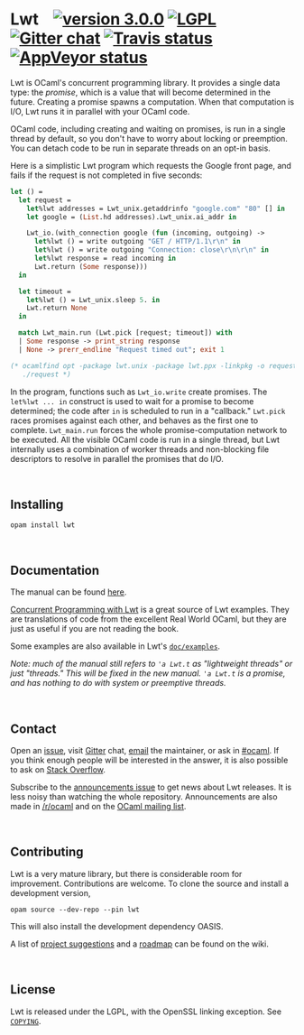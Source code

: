 # Lwt &nbsp;&nbsp; [![version 3.0.0][version]][releases] [![LGPL][license-img]][copying] [![Gitter chat][gitter-img]][gitter] [![Travis status][travis-img]][travis] [![AppVeyor status][appveyor-img]][appveyor]

[version]:      https://img.shields.io/badge/version-3.0.0-blue.svg
[releases]:     https://github.com/ocsigen/lwt/releases
[license-img]:  https://img.shields.io/badge/license-LGPL-blue.svg
[gitter-img]:   https://img.shields.io/badge/chat-on_gitter-lightgrey.svg
[travis]:       https://travis-ci.org/ocsigen/lwt/branches
[travis-img]:   https://img.shields.io/travis/ocsigen/lwt/master.svg?label=travis
[appveyor]:     https://ci.appveyor.com/project/aantron/lwt/branch/master
[appveyor-img]: https://img.shields.io/appveyor/ci/aantron/lwt/master.svg?label=appveyor

Lwt is OCaml's concurrent programming library. It provides a single data type:
the *promise*, which is a value that will become determined in the future.
Creating a promise spawns a computation. When that computation is I/O, Lwt runs
it in parallel with your OCaml code.

OCaml code, including creating and waiting on promises, is run in a single
thread by default, so you don't have to worry about locking or preemption. You
can detach code to be run in separate threads on an opt-in basis.

Here is a simplistic Lwt program which requests the Google front page, and fails
if the request is not completed in five seconds:

```ocaml
let () =
  let request =
    let%lwt addresses = Lwt_unix.getaddrinfo "google.com" "80" [] in
    let google = (List.hd addresses).Lwt_unix.ai_addr in

    Lwt_io.(with_connection google (fun (incoming, outgoing) ->
      let%lwt () = write outgoing "GET / HTTP/1.1\r\n" in
      let%lwt () = write outgoing "Connection: close\r\n\r\n" in
      let%lwt response = read incoming in
      Lwt.return (Some response)))
  in

  let timeout =
    let%lwt () = Lwt_unix.sleep 5. in
    Lwt.return None
  in

  match Lwt_main.run (Lwt.pick [request; timeout]) with
  | Some response -> print_string response
  | None -> prerr_endline "Request timed out"; exit 1

(* ocamlfind opt -package lwt.unix -package lwt.ppx -linkpkg -o request example.ml
   ./request *)
```

In the program, functions such as `Lwt_io.write` create promises. The
`let%lwt ... in` construct is used to wait for a promise to become determined;
the code after `in` is scheduled to run in a "callback." `Lwt.pick` races
promises against each other, and behaves as the first one to complete.
`Lwt_main.run` forces the whole promise-computation network to be executed. All
the visible OCaml code is run in a single thread, but Lwt internally uses a
combination of worker threads and non-blocking file descriptors to resolve in
parallel the promises that do I/O.

<br/>

## Installing

```
opam install lwt
```

<br/>

## Documentation

The manual can be found [here][manual].

[Concurrent Programming with Lwt][rwo-lwt] is a great source of Lwt examples.
They are translations of code from the excellent Real World OCaml, but they are
just as useful if you are not reading the book.

Some examples are also available in Lwt's [`doc/examples`][examples].

*Note: much of the manual still refers to `'a Lwt.t` as "lightweight threads" or
just "threads." This will be fixed in the new manual. `'a Lwt.t` is a promise,
and has nothing to do with system or preemptive threads.*

[manual]:   http://ocsigen.org/lwt/manual/
[examples]: https://github.com/ocsigen/lwt/tree/master/doc/examples
[rwo-lwt]:  https://github.com/dkim/rwo-lwt#readme

<br/>

## Contact

Open an [issue][issues], visit [Gitter][gitter] chat, [email][email] the
maintainer, or ask in [#ocaml][irc]. If you think enough people will be
interested in the answer, it is also possible to ask on [Stack Overflow][so].

Subscribe to the [announcements issue][announcements] to get news about Lwt
releases. It is less noisy than watching the whole repository. Announcements are
also made in [/r/ocaml][reddit] and on the [OCaml mailing list][caml-list].

[issues]: https://github.com/ocsigen/lwt/issues/new
[gitter]: https://gitter.im/ocaml-lwt/Lobby
[email]:  mailto:antonbachin@yahoo.com
[irc]:    http://webchat.freenode.net/?channels=#ocaml
[so]:     http://stackoverflow.com/questions/ask?tags=ocaml,lwt,ocaml-lwt
[announcements]: https://github.com/ocsigen/lwt/issues/309
[reddit]: https://www.reddit.com/r/ocaml/
[caml-list]: https://sympa.inria.fr/sympa/arc/caml-list

<br/>

## Contributing

Lwt is a very mature library, but there is considerable room for improvement.
Contributions are welcome. To clone the source and install a development
version,

```
opam source --dev-repo --pin lwt
```

This will also install the development dependency OASIS.

A list of [project suggestions][projects] and a [roadmap][roadmap] can be found
on the wiki.

[projects]: https://github.com/ocsigen/lwt/wiki/Plan#projects
[roadmap]:  https://github.com/ocsigen/lwt/wiki/Plan#roadmap

<br/>

## License

Lwt is released under the LGPL, with the OpenSSL linking exception. See
[`COPYING`][copying].

[copying]: https://github.com/ocsigen/lwt/blob/master/doc/COPYING
